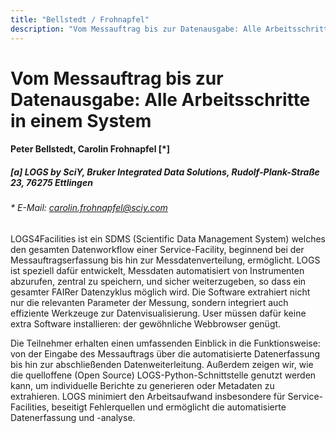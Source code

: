 ```yaml
---
title: "Bellstedt / Frohnapfel"
description: "Vom Messauftrag bis zur Datenausgabe: Alle Arbeitsschritte in einem System"
---
```


# Vom Messauftrag bis zur Datenausgabe: Alle Arbeitsschritte in einem System

#### Peter Bellstedt, Carolin Frohnapfel [\*]

##### [a] LOGS by SciY, Bruker Integrated Data Solutions, Rudolf-Plank-Straße 23, 76275 Ettlingen

###### \* E-Mail: carolin.frohnapfel@sciy.com

LOGS4Facilities ist ein SDMS (Scientific Data Management System)
welches den gesamten Datenworkflow einer Service-Facility, beginnend
bei der Messauftragserfassung bis hin zur Messdatenverteilung,
ermöglicht. LOGS ist speziell dafür entwickelt, Messdaten
automatisiert von Instrumenten abzurufen, zentral zu speichern, und
sicher weiterzugeben, so dass ein gesamter FAIRer Datenzyklus möglich
wird. Die Software extrahiert nicht nur die relevanten Parameter der
Messung, sondern integriert auch effiziente Werkzeuge zur
Datenvisualisierung. User müssen dafür keine extra Software
installieren: der gewöhnliche Webbrowser genügt.

Die Teilnehmer erhalten einen umfassenden Einblick in die
Funktionsweise: von der Eingabe des Messauftrags über die
automatisierte Datenerfassung bis hin zur abschließenden
Datenweiterleitung. Außerdem zeigen wir, wie die quelloffene (Open
Source) LOGS-Python-Schnittstelle genutzt werden kann, um individuelle
Berichte zu generieren oder Metadaten zu extrahieren. LOGS minimiert
den Arbeitsaufwand insbesondere für Service-Facilities, beseitigt
Fehlerquellen und ermöglicht die automatisierte Datenerfassung und
-analyse.
